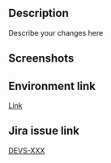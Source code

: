 ## Description

Describe your changes here

## Screenshots

<!-- If applicable -->

## Environment link

[Link](https://hadeswap-git-<branch_name>-frakt.vercel.app/)

## Jira issue link

[DEVS-XXX](https://frakt-nft.atlassian.net/browse/DEVS-XXX)